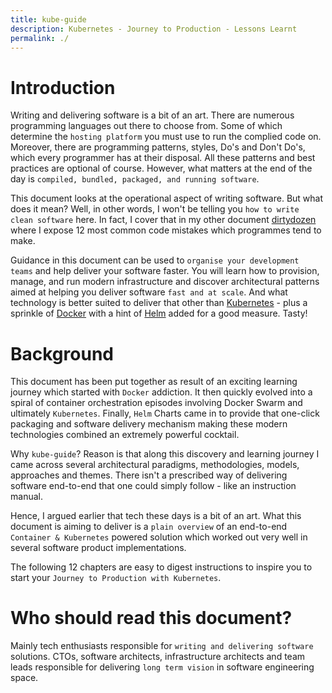 ```yaml
---
title: kube-guide
description: Kubernetes - Journey to Production - Lessons Learnt
permalink: ./
---
```


# Introduction

Writing and delivering software is a bit of an art. There are numerous programming languages out there to choose from. Some of which determine the `hosting platform` you must use to run the complied code on. Moreover, there are programming patterns, styles, Do's and Don't Do's, which every programmer has at their disposal. All these patterns and best practices are optional of course. However, what matters at the end of the day is `compiled, bundled, packaged, and running software`.

This document looks at the operational aspect of writing software. But what does it mean? Well, in other words, I won't be telling you `how to write clean software` here. In fact, I cover that in my other document [dirtydozen](https://qbituniverse.github.io/dirtydozen) where I expose 12 most common code mistakes which programmes tend to make.

Guidance in this document can be used to `organise your development teams` and help deliver your software faster. You will learn how to provision, manage, and run modern infrastructure and discover architectural patterns aimed at helping you deliver software `fast and at scale`. And what technology is better suited to deliver that other than [Kubernetes](https://kubernetes.io/) - plus a sprinkle of [Docker](https://www.docker.com/) with a hint of [Helm](https://helm.sh/) added for a good measure. Tasty!

# Background

This document has been put together as result of an exciting learning journey which started with `Docker` addiction. It then quickly evolved into a spiral of container orchestration episodes involving Docker Swarm and ultimately `Kubernetes`. Finally, `Helm` Charts came in to provide that one-click packaging and software delivery mechanism making these modern technologies combined an extremely powerful cocktail.

Why `kube-guide`? Reason is that along this discovery and learning journey I came across several architectural paradigms, methodologies, models, approaches and themes. There isn't a prescribed way of delivering software end-to-end that one could simply follow - like an instruction manual.

Hence, I argued earlier that tech these days is a bit of an art. What this document is aiming to deliver is a `plain overview` of an end-to-end `Container & Kubernetes` powered solution which worked out very well in several software product implementations.

The following 12 chapters are easy to digest instructions to inspire you to start your `Journey to Production with Kubernetes`.

# Who should read this document?

Mainly tech enthusiasts responsible for `writing and delivering software` solutions. CTOs, software architects, infrastructure architects and team leads responsible for delivering `long term vision` in software engineering space.